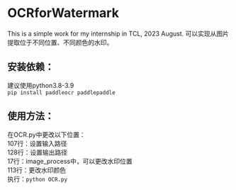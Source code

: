 # OCRforWatermark
This is a simple work for my internship in TCL, 2023 August.
可以实现从图片提取位于不同位置、不同颜色的水印。

## 安装依赖：
建议使用python3.8-3.9<br>
`pip install paddleocr paddlepaddle`

## 使用方法：
在OCR.py中更改以下位置：<br>
107行：设置输入路径<br>
128行：设置输出路径<br>
17行：image_process中，可以更改水印位置<br>
113行：更改水印颜色<br>
执行：`python OCR.py`
